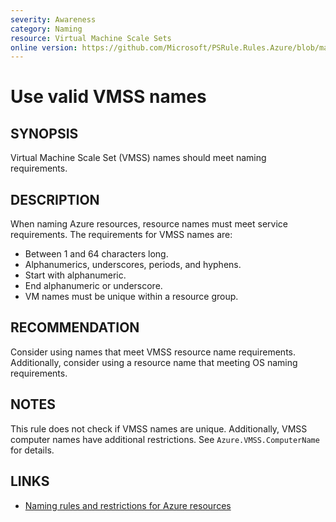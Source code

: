 ```yaml
---
severity: Awareness
category: Naming
resource: Virtual Machine Scale Sets
online version: https://github.com/Microsoft/PSRule.Rules.Azure/blob/main/docs/rules/en/Azure.VMSS.Name.md
---
```


# Use valid VMSS names

## SYNOPSIS

Virtual Machine Scale Set (VMSS) names should meet naming requirements.

## DESCRIPTION

When naming Azure resources, resource names must meet service requirements.
The requirements for VMSS names are:

- Between 1 and 64 characters long.
- Alphanumerics, underscores, periods, and hyphens.
- Start with alphanumeric.
- End alphanumeric or underscore.
- VM names must be unique within a resource group.

## RECOMMENDATION

Consider using names that meet VMSS resource name requirements.
Additionally, consider using a resource name that meeting OS naming requirements.

## NOTES

This rule does not check if VMSS names are unique.
Additionally, VMSS computer names have additional restrictions.
See `Azure.VMSS.ComputerName` for details.

## LINKS

- [Naming rules and restrictions for Azure resources](https://docs.microsoft.com/en-us/azure/azure-resource-manager/management/resource-name-rules)
